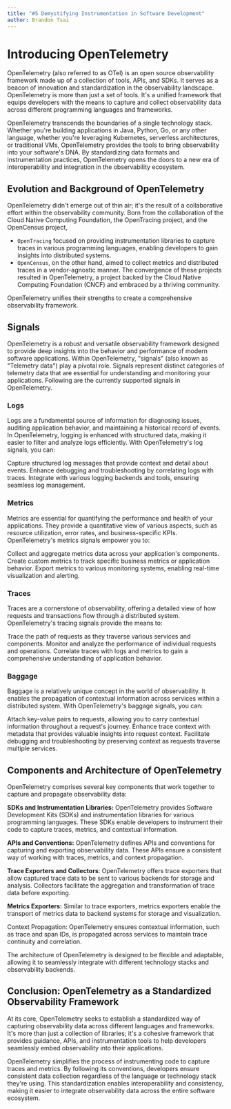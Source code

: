 ```yaml
---
title: "#5 Demystifying Instrumentation in Software Development"
author: Brandon Tsai
---
```


Introducing OpenTelemetry
=========================

OpenTelemetry (also referred to as OTel) is an open source observability framework made up of a collection of tools, APIs, and SDKs. 
It serves as a beacon of innovation and standardization in the observability landscape. 
OpenTelemetry is more than just a set of tools. It's a unified framework that equips developers with the means to capture and collect observability data across different programming languages and frameworks.

OpenTelemetry transcends the boundaries of a single technology stack. Whether you're building applications in Java, Python, Go, or any other language, whether you're leveraging Kubernetes, serverless architectures, or traditional VMs, OpenTelemetry provides the tools to bring observability into your software's DNA. By standardizing data formats and instrumentation practices, OpenTelemetry opens the doors to a new era of interoperability and integration in the observability ecosystem.


Evolution and Background of OpenTelemetry
----------------------------------------------------------------

OpenTelemetry didn't emerge out of thin air; it's the result of a collaborative effort within the observability community. 
Born from the collaboration of the Cloud Native Computing Foundation, the OpenTracing project, and the OpenCensus project, 

- `OpenTracing` focused on providing instrumentation libraries to capture traces in various programming languages, enabling developers to gain insights into distributed systems.
- `OpenCensus`, on the other hand, aimed to collect metrics and distributed traces in a vendor-agnostic manner. The convergence of these projects resulted in OpenTelemetry, a project backed by the Cloud Native Computing Foundation (CNCF) and embraced by a thriving community.

OpenTelemetry unifies their strengths to create a comprehensive observability framework.


Signals
----------------

OpenTelemetry is a robust and versatile observability framework designed to provide deep insights into the behavior and performance of modern software applications. Within OpenTelemetry, "signals" (also known as "Telemetry data") play a pivotal role. Signals represent distinct categories of telemetry data that are essential for understanding and monitoring your applications. Following are the currently supported signals in OpenTelemetry.

### Logs
Logs are a fundamental source of information for diagnosing issues, auditing application behavior, and maintaining a historical record of events. In OpenTelemetry, logging is enhanced with structured data, making it easier to filter and analyze logs efficiently. With OpenTelemetry's log signals, you can:

Capture structured log messages that provide context and detail about events.
Enhance debugging and troubleshooting by correlating logs with traces.
Integrate with various logging backends and tools, ensuring seamless log management.

### Metrics
Metrics are essential for quantifying the performance and health of your applications. They provide a quantitative view of various aspects, such as resource utilization, error rates, and business-specific KPIs. OpenTelemetry's metrics signals empower you to:

Collect and aggregate metrics data across your application's components.
Create custom metrics to track specific business metrics or application behavior.
Export metrics to various monitoring systems, enabling real-time visualization and alerting.

### Traces
Traces are a cornerstone of observability, offering a detailed view of how requests and transactions flow through a distributed system. OpenTelemetry's tracing signals provide the means to:

Trace the path of requests as they traverse various services and components.
Monitor and analyze the performance of individual requests and operations.
Correlate traces with logs and metrics to gain a comprehensive understanding of application behavior.

### Baggage
Baggage is a relatively unique concept in the world of observability. It enables the propagation of contextual information across services within a distributed system. With OpenTelemetry's baggage signals, you can:

Attach key-value pairs to requests, allowing you to carry contextual information throughout a request's journey.
Enhance trace context with metadata that provides valuable insights into request context.
Facilitate debugging and troubleshooting by preserving context as requests traverse multiple services.


Components and Architecture of OpenTelemetry
----------------------------------------------------------------

OpenTelemetry comprises several key components that work together to capture and propagate observability data:

**SDKs and Instrumentation Libraries:** OpenTelemetry provides Software Development Kits (SDKs) and instrumentation libraries for various programming languages. These SDKs enable developers to instrument their code to capture traces, metrics, and contextual information.

**APIs and Conventions:** OpenTelemetry defines APIs and conventions for capturing and exporting observability data. These APIs ensure a consistent way of working with traces, metrics, and context propagation.

**Trace Exporters and Collectors**: OpenTelemetry offers trace exporters that allow captured trace data to be sent to various backends for storage and analysis. Collectors facilitate the aggregation and transformation of trace data before exporting.

**Metrics Exporters:** Similar to trace exporters, metrics exporters enable the transport of metrics data to backend systems for storage and visualization.

Context Propagation: OpenTelemetry ensures contextual information, such as trace and span IDs, is propagated across services to maintain trace continuity and correlation.

The architecture of OpenTelemetry is designed to be flexible and adaptable, allowing it to seamlessly integrate with different technology stacks and observability backends.



Conclusion: OpenTelemetry as a Standardized Observability Framework
----------------------------------------------------------------

At its core, OpenTelemetry seeks to establish a standardized way of capturing observability data across different languages and frameworks. It's more than just a collection of libraries; it's a cohesive framework that provides guidance, APIs, and instrumentation tools to help developers seamlessly embed observability into their applications.

OpenTelemetry simplifies the process of instrumenting code to capture traces and metrics. By following its conventions, developers ensure consistent data collection regardless of the language or technology stack they're using. This standardization enables interoperability and consistency, making it easier to integrate observability data across the entire software ecosystem.
